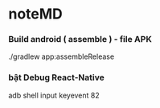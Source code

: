 # noteMD
### Build android ( assemble ) - file APK
./gradlew app:assembleRelease
### bật Debug React-Native
adb shell input keyevent 82
